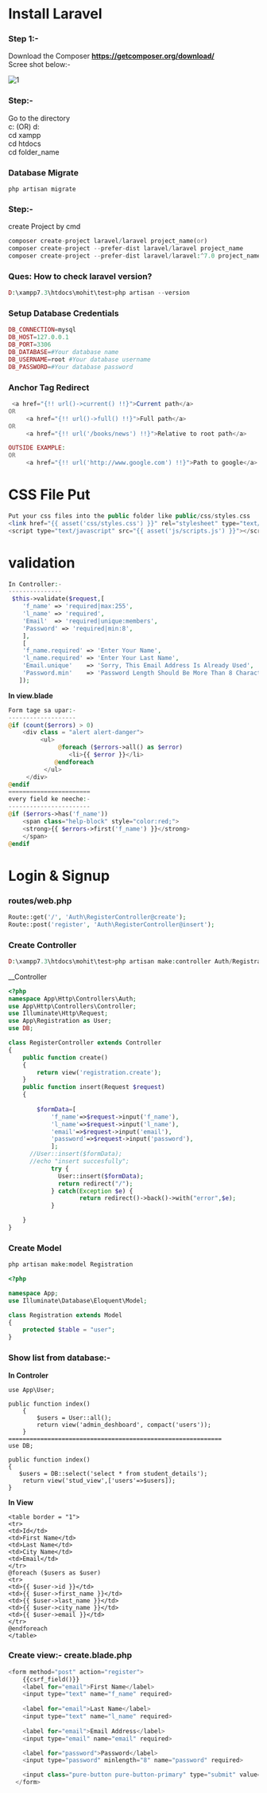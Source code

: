 # Install Laravel

### Step 1:-
Download the Composer __https://getcomposer.org/download/__ <br>
Scree shot below:-<br>

![1](https://github.com/mohit2708/Laravel/blob/master/image/composer.gif)

### Step:-
Go to the directory<br>
c: (OR) d:<br>
cd xampp<br>
cd htdocs <br>
cd folder_name<br>

### Database Migrate
```laravel
php artisan migrate
```

### Step:-
create Project by cmd<br>
```php
composer create-project laravel/laravel project_name(or)
composer create-project --prefer-dist laravel/laravel project_name
composer create-project --prefer-dist laravel/laravel:^7.0 project_name
```

### Ques: How to check laravel version?
```php
D:\xampp7.3\htdocs\mohit\test>php artisan --version
```

### Setup Database Credentials
```php
DB_CONNECTION=mysql
DB_HOST=127.0.0.1
DB_PORT=3306
DB_DATABASE=#Your database name
DB_USERNAME=root #Your database username
DB_PASSWORD=#Your database password
```

### Anchor Tag Redirect
```php
 <a href="{!! url()->current() !!}">Current path</a>
OR
     <a href="{!! url()->full() !!}">Full path</a>
OR
     <a href="{!! url('/books/news') !!}">Relative to root path</a>

OUTSIDE EXAMPLE:
OR
     <a href="{!! url('http://www.google.com') !!}">Path to google</a>
```
# CSS File Put
```php
Put your css files into the public folder like public/css/styles.css
<link href="{{ asset('css/styles.css') }}" rel="stylesheet" type="text/css" >
<script type="text/javascript" src="{{ asset('js/scripts.js') }}"></script>
```
# validation
```php
In Controller:-
---------------
 $this->validate($request,[
	'f_name' => 'required|max:255',
	'l_name' => 'required',
	'Email'  => 'required|unique:members',
	'Password' => 'required|min:8',
	],
	[
	'f_name.required' => 'Enter Your Name',
	'l_name.required' => 'Enter Your Last Name',
	'Email.unique'    => 'Sorry, This Email Address Is Already Used',
	'Password.min'    => 'Password Length Should Be More Than 8 Character',
   ]);
```
__In view.blade__
```php
Form tage sa upar:-
-------------------
@if (count($errors) > 0)
    <div class = "alert alert-danger">
         <ul>
              @foreach ($errors->all() as $error)
                 <li>{{ $error }}</li>
             @endforeach
          </ul>
     </div>
@endif
=======================
every field ke neeche:-
-----------------------
@if ($errors->has('f_name'))
	<span class="help-block" style="color:red;">
	<strong>{{ $errors->first('f_name') }}</strong>
	</span>
@endif
```

# Login & Signup

### routes/web.php
```php
Route::get('/', 'Auth\RegisterController@create');
Route::post('register', 'Auth\RegisterController@insert');
```

### Create Controller
```php
D:\xampp7.3\htdocs\mohit\test>php artisan make:controller Auth/RegistrationController
```
__Controller
```php
<?php
namespace App\Http\Controllers\Auth;
use App\Http\Controllers\Controller;
use Illuminate\Http\Request;
use App\Registration as User;
use DB;

class RegisterController extends Controller
{
    public function create()
    {
        return view('registration.create');
    }
    public function insert(Request $request)
    {
		      
        $formData=[
			'f_name'=>$request->input('f_name'),
			'l_name'=>$request->input('l_name'),
            'email'=>$request->input('email'),
            'password'=>$request->input('password'),            
            ];
      //User::insert($formData);
      //echo "insert succesfully";  
            try {
              User::insert($formData);
              return redirect("/");
            } catch(Exception $e) {
                    return redirect()->back()->with("error",$e);
            }    

    }
}
```

### Create Model
```php
php artisan make:model Registration
```
```php
<?php

namespace App;
use Illuminate\Database\Eloquent\Model;

class Registration extends Model
{
    protected $table = "user";
}
```

### Show list from database:-
__In Controler__
```laravel
use App\User;

public function index()
	{
		$users = User::all();
		return view('admin_deshboard', compact('users'));
	}
============================================================
use DB;

public function index()
{
   $users = DB::select('select * from student_details');
    return view('stud_view',['users'=>$users]);
}
```
__In View__
```laravel
<table border = "1">
<tr>
<td>Id</td>
<td>First Name</td>
<td>Last Name</td>
<td>City Name</td>
<td>Email</td>
</tr>
@foreach ($users as $user)
<tr>
<td>{{ $user->id }}</td>
<td>{{ $user->first_name }}</td>
<td>{{ $user->last_name }}</td>
<td>{{ $user->city_name }}</td>
<td>{{ $user->email }}</td>
</tr>
@endforeach
</table>
```
### Create view:- create.blade.php
```php
<form method="post" action="register">
    {{csrf_field()}}
	<label for="email">First Name</label>
    <input type="text" name="f_name" required>
	
	<label for="email">Last Name</label>
    <input type="text" name="l_name" required>
	
    <label for="email">Email Address</label>
    <input type="email" name="email" required>

    <label for="password">Password</label>
    <input type="password" minlength="8" name="password" required>

    <input class="pure-button pure-button-primary" type="submit" value="Register">
  </form>
```











